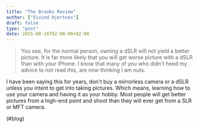 ```yaml
---
title: "The Brooks Review"
author: ["Eivind Hjertnes"]
draft: false
type: "post"
date: 2015-08-16T02:00:00+02:00
---
```


> You see, for the normal person, owning a dSLR will not yield a better
> picture. It is far more likely that you will get worse picture with a
> dSLR than with your iPhone. I know that many of you who didn't heed my
> advice to not read this, are now thinking I am nuts.

I have been saying this for years, don't buy a mirrorless camera or a
dSLR unless you intent to get into taking pictures. Which means,
learning how to use your camera and having it as your hobby. Most people
will get better pictures from a high-end point and shoot than they will
ever get from a SLR or MFT camera.

(#blog)
